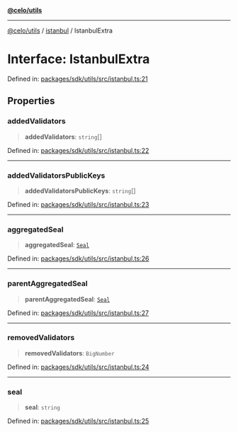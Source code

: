[**@celo/utils**](../../README.md)

***

[@celo/utils](../../README.md) / [istanbul](../README.md) / IstanbulExtra

# Interface: IstanbulExtra

Defined in: [packages/sdk/utils/src/istanbul.ts:21](https://github.com/celo-org/developer-tooling/blob/master/packages/sdk/utils/src/istanbul.ts#L21)

## Properties

### addedValidators

> **addedValidators**: `string`[]

Defined in: [packages/sdk/utils/src/istanbul.ts:22](https://github.com/celo-org/developer-tooling/blob/master/packages/sdk/utils/src/istanbul.ts#L22)

***

### addedValidatorsPublicKeys

> **addedValidatorsPublicKeys**: `string`[]

Defined in: [packages/sdk/utils/src/istanbul.ts:23](https://github.com/celo-org/developer-tooling/blob/master/packages/sdk/utils/src/istanbul.ts#L23)

***

### aggregatedSeal

> **aggregatedSeal**: [`Seal`](Seal.md)

Defined in: [packages/sdk/utils/src/istanbul.ts:26](https://github.com/celo-org/developer-tooling/blob/master/packages/sdk/utils/src/istanbul.ts#L26)

***

### parentAggregatedSeal

> **parentAggregatedSeal**: [`Seal`](Seal.md)

Defined in: [packages/sdk/utils/src/istanbul.ts:27](https://github.com/celo-org/developer-tooling/blob/master/packages/sdk/utils/src/istanbul.ts#L27)

***

### removedValidators

> **removedValidators**: `BigNumber`

Defined in: [packages/sdk/utils/src/istanbul.ts:24](https://github.com/celo-org/developer-tooling/blob/master/packages/sdk/utils/src/istanbul.ts#L24)

***

### seal

> **seal**: `string`

Defined in: [packages/sdk/utils/src/istanbul.ts:25](https://github.com/celo-org/developer-tooling/blob/master/packages/sdk/utils/src/istanbul.ts#L25)
